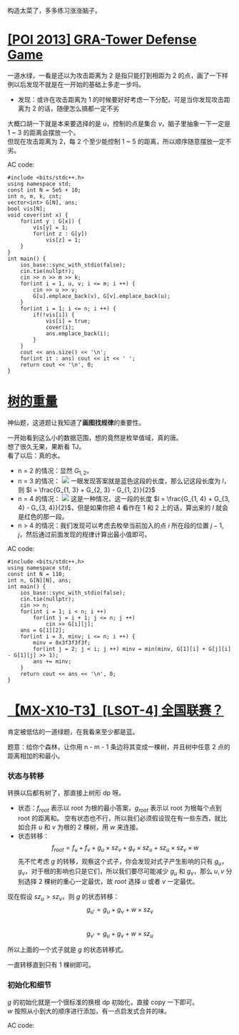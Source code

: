 构造太菜了，多多练习涨涨脑子。

# [[POI 2013] GRA-Tower Defense Game](https://www.luogu.com.cn/problem/P3557)
一道水绿，一看是还以为攻击距离为 2 是指只能打到相距为 2 的点，画了一下样例以后发现不就是在一开始的基础上多走一步吗。

- 发现：或许在攻击距离为 1 的时候要好好考虑一下分配，可是当你发现攻击距离为 2 的话，随便怎么搞都一定不劣

大概口胡一下就是本来要选择的是 $u$，控制的点是集合 $v$，脑子里抽象一下一定是 1 ~ 3 的距离会摆放一个。  
但现在攻击距离为 2，每 2 个至少能控制 1 ~ 5 的距离，所以顺序随意摆放一定不劣。

AC code:
```
#include <bits/stdc++.h>
using namespace std;
const int N = 5e5 + 10;
int n, m, k, cnt;
vector<int> G[N], ans;
bool vis[N];
void cover(int x) {
	for(int y : G[x]) {
		vis[y] = 1;
		for(int z : G[y])
			vis[z] = 1;
	}
}
int main() {
	ios_base::sync_with_stdio(false);
	cin.tie(nullptr);
	cin >> n >> m >> k;
	for(int i = 1, u, v; i <= m; i ++) {
		cin >> u >> v;
		G[u].emplace_back(v), G[v].emplace_back(u);
	}
	for(int i = 1; i <= n; i ++) {
		if(!vis[i]) {
			vis[i] = true;
			cover(i);
			ans.emplace_back(i);
		}
	}
	cout << ans.size() << '\n';
	for(int it : ans) cout << it << ' ';
	return cout << '\n', 0;
}
```

# [树的重量](https://www.luogu.com.cn/problem/P1268)
神仙题，这道题让我知道了**画图找规律**的重要性。

一开始看到这么小的数据范围，想的竟然是枚举值域，真的唐。  
想了很久无果，果断看 TJ。  
看了以后：真的水。

- n = 2 的情况：显然 $G_{1, 2}$。
- n = 3 的情况：
  ![](https://cdn.luogu.com.cn/upload/pic/1522.png)
  一眼发现答案就是蓝色这段的长度，那么记这段长度为 $l$，则 $l = \frac{G_{1, 3} + G_{2, 3} - G_{1, 2}}{2}$
- n = 4 的情况：
  ![](https://cdn.luogu.com.cn/upload/pic/1523.png)
  这是一种情况，这一段的长度 $l = \frac{G_{1, 4} + G_{3, 4} - G_{3, 4}}{2}$，但是如果你把 4 看作在 1 和 2 上的话，算出来的 $l$ 就会是红色的那一段。
- n > 4 的情况：我们发现可以考虑去枚举当前加入的点 $i$ 所在段的位置 $j - 1, j$，然后通过前面发现的规律计算出最小值即可。

AC code:
```
#include <bits/stdc++.h>
using namespace std;
const int N = 110;
int n, G[N][N], ans;
int main() {
	ios_base::sync_with_stdio(false);
	cin.tie(nullptr);
	cin >> n;
	for(int i = 1; i < n; i ++)
		for(int j = i + 1; j <= n; j ++)
			cin >> G[i][j];
	ans = G[1][2];
	for(int i = 3, minv; i <= n; i ++) {
		minv = 0x3f3f3f3f;
		for(int j = 2; j < i; j ++) minv = min(minv, G[1][i] + G[j][i] - G[1][j] >> 1);
		ans += minv;
	}
	return cout << ans << '\n', 0;
}
```
# [【MX-X10-T3】[LSOT-4] 全国联赛？](https://www.luogu.com.cn/problem/P12007)
肯定被低估的一道绿题，在我看来至少都是蓝。

题意：给你个森林，让你用 n - m - 1 条边将其变成一棵树，并且树中任意 2 点的距离相加的和最小。

### 状态与转移

转换以后都有树了，那直接上树形 dp 呀。  
- 状态：$f_{root}$ 表示以 root 为根的最小答案，$g_{root}$ 表示以 root 为根每个点到 root 的距离和。
空有状态也不行，所以我们必须假设现在有一些东西，就比如合并 $u$ 和 $v$ 为根的 2 棵树，用 $w$ 来连接。
- 状态转移：
  $$f_{root} = f_u + f_v + g_u \times sz_v + g_v \times sz_u + sz_u \times sz_v \times w$$
先不忙考虑 $g$ 的转移，观察这个式子，你会发现对式子产生影响的只有 $g_u$，$g_v$，对于根的影响也只是它们，所以我们要尽可能减少 $g_u$ 和 $g_v$，那么 $u, v$ 分别选择 2 棵树的重心一定最优，故 $root$ 选择 $u$ 或者 $v$ 一定最优。

现在假设 $sz_u > sz_v$，则 $g$ 的状态转移：
$$g_{u'} = g_u + g_v + w \times sz_v$$  
$$g_{v'} = g_u + g_v + w \times sz_u$$

所以上面的一个式子就是 $g$ 的状态转移式。

一直转移直到只有 1 棵树即可。

### 初始化和细节

$g$ 的初始化就是一个很标准的换根 dp 初始化，直接 copy 一下即可。  
$w$ 按照从小到大的顺序进行添加，有一点启发式合并的味。

AC code:
```

```
